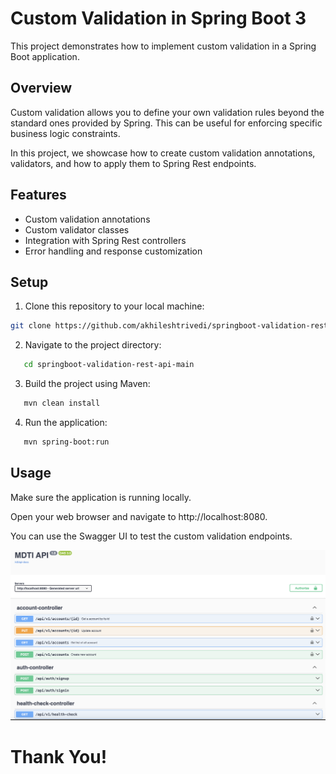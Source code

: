 # Custom Validation in Spring Boot 3

This project demonstrates how to implement custom validation in a Spring Boot application.

## Overview

Custom validation allows you to define your own validation rules beyond the standard ones provided by Spring. This can be useful for enforcing specific business logic constraints.

In this project, we showcase how to create custom validation annotations, validators, and how to apply them to Spring Rest endpoints.

## Features

- Custom validation annotations
- Custom validator classes
- Integration with Spring Rest controllers
- Error handling and response customization

## Setup

1. Clone this repository to your local machine:

```bash
git clone https://github.com/akhileshtrivedi/springboot-validation-rest-api-main.git
``` 
2. Navigate to the project directory:

```sh
   cd springboot-validation-rest-api-main
```     
3. Build the project using Maven:

```sh
   mvn clean install
```   
4. Run the application:

```sh
   mvn spring-boot:run
```



## Usage
Make sure the application is running locally.

Open your web browser and navigate to http://localhost:8080.

You can use the Swagger UI to test the custom validation endpoints.


![alt text](custom-validation.png?raw=true)

# Thank You!